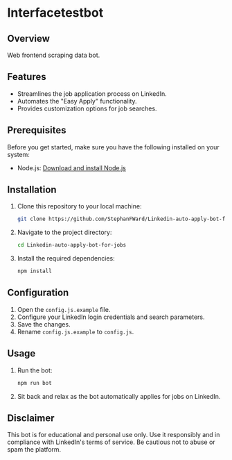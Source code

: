 # Interfacetestbot

## Overview
Web frontend scraping data bot.

## Features
- Streamlines the job application process on LinkedIn.
- Automates the "Easy Apply" functionality.
- Provides customization options for job searches.

## Prerequisites
Before you get started, make sure you have the following installed on your system:
- Node.js: [Download and install Node.js](https://nodejs.org/)

## Installation
1. Clone this repository to your local machine:
   ```bash
   git clone https://github.com/StephanFWard/Linkedin-auto-apply-bot-for-jobs.git
   ```

2. Navigate to the project directory:
   ```bash
   cd Linkedin-auto-apply-bot-for-jobs
   ```

3. Install the required dependencies:
   ```bash
   npm install
   ```

## Configuration
1. Open the `config.js.example` file.
2. Configure your LinkedIn login credentials and search parameters.
3. Save the changes.
4. Rename `config.js.example` to `config.js`.

## Usage
1. Run the bot:
   ```bash
   npm run bot
   ```
2. Sit back and relax as the bot automatically applies for jobs on LinkedIn.

## Disclaimer
This bot is for educational and personal use only. Use it responsibly and in compliance with LinkedIn's terms of service. Be cautious not to abuse or spam the platform.
